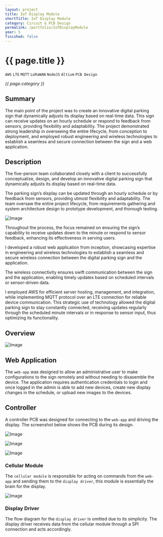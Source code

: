 ```yaml
---
layout: project
title: IoT Display Module
shortTitle: IoT Display Module
category: Circuit & PCB Design
permalink: /portfolio/IoTDisplayModule
year: 5
finished: false
---
```



# {{ page.title }}

`AWS` `LTE` `MQTT` `LoRaWAN` `NodeJS` `Altium` `PCB Design` 

*{{ page.category }}*

## Summary

The main point of the project was to create an innovative digital parking sign that dynamically adjusts its display based on real-time data. This sign can receive updates on an hourly schedule or respond to feedback from sensors, providing flexibility and adaptability. The project demonstrated strong leadership in overseeing the entire lifecycle, from conception to deployment, and employed robust engineering and wireless technologies to establish a seamless and secure connection between the sign and a web application.

## Description

The five-person team collaborated closely with a client to successfully conceptualize, design, and develop an innovative digital parking sign that dynamically adjusts its display based on real-time data.

The parking sign’s display can be updated through an hourly schedule or by feedback from sensors, providing utmost flexibility and adaptability. The team oversaw the entire project lifecycle, from requirements gathering and system architecture design to prototype development, and thorough testing.

![Image](/assets/images/IoTParkingSign/sign.png)

Throughout the process, the focus remained on ensuring the sign’s capability to receive updates down to the minute or respond to sensor feedback, enhancing its effectiveness in serving users.

I developed a robust web application from inception, showcasing expertise in engineering and wireless technologies to establish a seamless and secure wireless connection between the digital parking sign and the application.

The wireless connectivity ensures swift communication between the sign and the application, enabling timely updates based on scheduled intervals or sensor-driven data.

I employed AWS for efficient server hosting, management, and integration, while implementing MQTT protocol over an LTE connection for reliable device communication. This strategic use of technology allowed the digital parking sign to stay constantly connected, receiving updates regularly through the scheduled minute intervals or in response to sensor input, thus optimizing its functionality.

## Overview

![Image](/assets/images/IoTParkingSign/overview.png)

## Web Application

The `web-app` was designed to allow an administrative user to make configurations to the sign remotely and without needing to disasemble the device. The application requires authentication credentials to login and once logged in the admin is able to add new devices, create new display changes in the schedule, or upload new images to the devices.

## Controller

A controller PCB was designed for connecting to the `web-app` and driving the display. The screenshot below shows the PCB during its design.

![Image](/assets/images/IoTParkingSign/pcb.png)

![Image](/assets/images/IoTParkingSign/pcbFront.png)

![Image](/assets/images/IoTParkingSign/pcbBack.png)

### Cellular Module

The `cellular module` is responsible for acting on commands from the `web-app` and sending them to the `display driver`, this module is essentially the brain for the display.

![Image](/assets/images/IoTParkingSign/cellularflow.png)

### Display Driver

The flow diagram for the `display driver` is omitted due to its simplicity. The display driver receives data from the cellular module through a SPI connection and acts accordingly. 